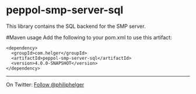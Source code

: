 # peppol-smp-server-sql
This library contains the SQL backend for the SMP server.

#Maven usage
Add the following to your pom.xml to use this artifact:
```
<dependency>
  <groupId>com.helger</groupId>
  <artifactId>peppol-smp-server-sql</artifactId>
  <version>4.0.0-SNAPSHOT</version>
</dependency>
```

---

On Twitter: <a href="https://twitter.com/philiphelger">Follow @philiphelger</a>
